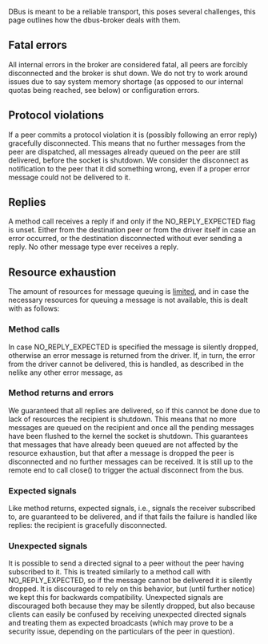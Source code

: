 DBus is meant to be a reliable transport, this poses several challenges, this page outlines how the dbus-broker deals with them.

## Fatal errors

All internal errors in the broker are considered fatal, all peers are forcibly disconnected
and the broker is shut down. We do not try to work around issues due to say system memory shortage (as opposed to our internal quotas being reached, see below) or configuration errors.

## Protocol violations

If a peer commits a protocol violation it is (possibly following an error reply) gracefully
disconnected. This means that no further messages from the peer are dispatched, all messages
already queued on the peer are still delivered, before the socket is shutdown. We consider
the disconnect as notification to the peer that it did something wrong, even if a proper error
message could not be delivered to it.

## Replies

A method call receives a reply if and only if the NO_REPLY_EXPECTED flag is unset. Either from
the destination peer or from the driver itself in case an error occurred, or the destination
disconnected without ever sending a reply. No other message type ever receives a reply.

## Resource exhaustion 

The amount of resources for message queuing is [limited](Accounting), and in case the necessary resources
for queuing a message is not available, this is dealt with as follows:

### Method calls

In case NO_REPLY_EXPECTED is specified the message is silently dropped, otherwise an error
message is returned from the driver. If, in turn, the error from the driver cannot be delivered, this is handled, as described in the nelike any other error message, as 

### Method returns and errors

We guaranteed that all replies are delivered, so if this cannot be done due to lack of
resources the recipient is shutdown. This means that no more messages are queued on the
recipient and once all the pending messages have been flushed to the kernel the socket is
shutdown. This guarantees that messages that have already been queued are not affected by
the resource exhaustion, but that after a message is dropped the peer is disconnected and
no further messages can be received. It is still up to the remote end to call close() to
trigger the actual disconnect from the bus.

### Expected signals

Like method returns, expected signals, i.e., signals the receiver subscribed to, are guaranteed
to be delivered, and if that fails the failure is handled like replies: the recipient is gracefully disconnected.

### Unexpected signals

It is possible to send a directed signal to a peer without the peer having subscribed to it.
This is treated similarly to a method call with NO_REPLY_EXPECTED, so if the message cannot
be delivered it is silently dropped. It is discouraged to rely on this behavior, but (until further notice) we kept this for backwards compatibility. Unexpected signals are discouraged both because they may be silently dropped, but also because clients can easily be confused by receiving unexpected directed signals and treating them as expected broadcasts (which may prove to be a security issue, depending on the particulars of the peer in question).
